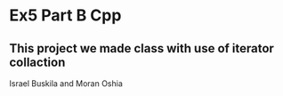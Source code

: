 # Ex5 Part B Cpp
## This project we made class with use of iterator collaction 

Israel Buskila and Moran Oshia
